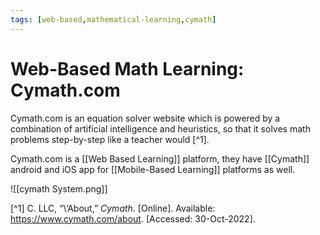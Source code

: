 ```yaml
---
tags: [web-based,mathematical-learning,cymath]
---
```


# Web-Based Math Learning: Cymath.com 

Cymath.com is an equation solver website which is powered by a combination of artificial intelligence and heuristics, so that it solves math problems step-by-step like a teacher would [^1].

Cymath.com is a [[Web Based Learning]] platform, they have [[Cymath]] android and iOS app for [[Mobile-Based Learning]] platforms as well. 

![[cymath System.png]]

[^1] C. LLC, “\‘About,” _Cymath_. [Online]. Available: https://www.cymath.com/about. [Accessed: 30-Oct-2022].

